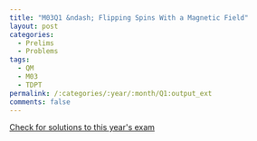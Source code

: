 ```yaml
---
title: "M03Q1 &ndash; Flipping Spins With a Magnetic Field"
layout: post
categories:
  - Prelims
  - Problems
tags:
  - QM
  - M03
  - TDPT
permalink: /:categories/:year/:month/Q1:output_ext
comments: false
---
```

<object data="2003M1Q.pdf" type="application/pdf" width="100%" height="500"></object>
<div class="message"><a href='https://princetonprelim.com/prelim/11/'>Check for solutions to this year's exam</a></div>